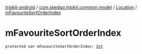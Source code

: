 [tripkit-android](../../index.md) / [com.skedgo.tripkit.common.model](../index.md) / [Location](index.md) / [mFavouriteSortOrderIndex](./m-favourite-sort-order-index.md)

# mFavouriteSortOrderIndex

`protected var mFavouriteSortOrderIndex: `[`Int`](https://kotlinlang.org/api/latest/jvm/stdlib/kotlin/-int/index.html)